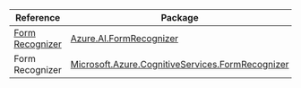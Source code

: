 | Reference | Package | Source |
|---|---|---|
|[Form Recognizer](ai.formrecognizer-readme.md)|[Azure.AI.FormRecognizer](https://www.nuget.org/packages/Azure.AI.FormRecognizer)|[Github](https://github.com/Azure/azure-sdk-for-net/blob/main/sdk/formrecognizer/Azure.AI.FormRecognizer)|
|Form Recognizer|[Microsoft.Azure.CognitiveServices.FormRecognizer](https://www.nuget.org/packages/Microsoft.Azure.CognitiveServices.FormRecognizer)|[Github](https://github.com/Azure/azure-sdk-for-net)|
